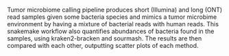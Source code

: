 Tumor microbiome calling pipeline produces short (Illumina) and long (ONT) read samples given some bacteria species and mimics a tumor microbime environment by having a mixture of bacterial reads with human reads. This snakemake workflow also quantifies abundances of bacteria found in the samples, using kraken2-bracken and sourmash. The results are then compared with each other, outputting scatter plots of each method.
